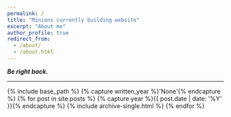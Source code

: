```yaml
---
permalink: /
title: "Minions currently building website"
excerpt: "About me"
author_profile: true
redirect_from:
  - /about/
  - /about.html
---
```


***Be right back.***

---

{% include base_path %}
{% capture written_year %}'None'{% endcapture %}
{% for post in site.posts %}
  {% capture year %}{{ post.date | date: '%Y' }}{% endcapture %}
  {% include archive-single.html %}
{% endfor %}
